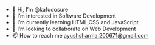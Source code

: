- 👋 Hi, I’m @kafudosure
- 👀 I’m interested in Software Development
- 🌱 I’m currently learning HTML,CSS and JavaScript
- 💞️ I’m looking to collaborate on Web Development
- 📫 How to reach me ayushsharma.200671@gmail.com

<!---
kafudosure/kafudosure is a ✨ special ✨ repository because its `README.md` (this file) appears on your GitHub profile.
You can click the Preview link to take a look at your changes.
--->
